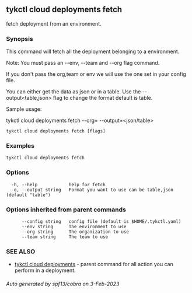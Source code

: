 ## tykctl cloud deployments fetch

fetch deployment from an environment.

### Synopsis


This command will fetch all the deployment belonging to a environment.

Note: You must pass an --env, --team  and --org flag command.

If you don't pass the org,team or env we will use the one set in your config file.

You can either get the data as json or in a table.
Use the --output<table,json> flag to change the format default is table.

Sample usage: 

tykctl cloud deployments fetch --org=<organization id> --output=<json/table>


```
tykctl cloud deployments fetch [flags]
```

### Examples

```
tykctl cloud deployments fetch
```

### Options

```
  -h, --help            help for fetch
  -o, --output string   Format you want to use can be table,json (default "table")
```

### Options inherited from parent commands

```
      --config string   config file (default is $HOME/.tykctl.yaml)
      --env string      The environment to use
      --org string      The organization to use
      --team string     The team to use
```

### SEE ALSO

* [tykctl cloud deployments](tykctl_cloud_deployments.md)	 - parent command for all action you can perform in a deployment.

###### Auto generated by spf13/cobra on 3-Feb-2023
